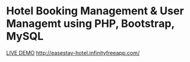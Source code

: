 # Hotel Booking Management & User Managemt using PHP, Bootstrap, MySQL
[<a href="easestay-hotel.infinityfreeapp.com">LIVE DEMO</a>](http://easestay-hotel.infinityfreeapp.com/)
http://easestay-hotel.infinityfreeapp.com/
